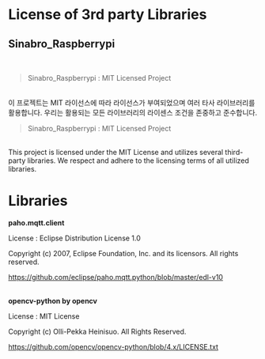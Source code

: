 # License of 3rd party Libraries
## Sinabro_Raspberrypi
<br>

> Sinabro_Raspberrypi : MIT Licensed Project<br>
<br>
이 프로젝트는 MIT 라이선스에 따라 라이선스가 부여되었으며 여러 타사 라이브러리를 활용합니다. 우리는 활용되는 모든 라이브러리의 라이센스 조건을 존중하고 준수합니다.

<br>

>Sinabro_Raspberrypi : MIT Licensed Project<br>
<br>
This project is licensed under the MIT License and utilizes several third-party libraries. We respect and adhere to the licensing terms of all utilized libraries.

<br>

# Libraries

**paho.mqtt.client**

License : Eclipse Distribution License 1.0

Copyright (c) 2007, Eclipse Foundation, Inc. and its licensors. All rights reserved.

https://github.com/eclipse/paho.mqtt.python/blob/master/edl-v10
<br><br>

**opencv-python by opencv**

License : MIT License

Copyright (c) Olli-Pekka Heinisuo. All Rights Reserved.

https://github.com/opencv/opencv-python/blob/4.x/LICENSE.txt
<br><br>
